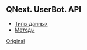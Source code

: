 ## QNext. UserBot. API
* [Типы данных](/docs-test/ph/userbot/types)
* [Методы](/docs-test/ph/userbot/methods)




  
[Original](https://telegra.ph/QNext-UserBot-API-04-24)